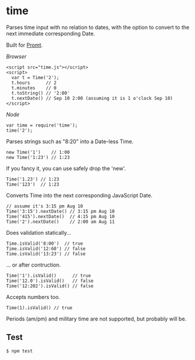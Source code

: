 time
====
Parses time input with no relation to dates,
with the option to convert to the next immediate corresponding Date.

Built for [Promt](http://promtapp.com).

*Browser*

    <script src="time.js"></script>
    <script>
      var t = Time('2');
      t.hours      // 2
      t.minutes    // 0
      t.toString() // '2:00'
      t.nextDate() // Sep 10 2:00 (assuming it is 1 o'clock Sep 10)
    </script>

*Node*

    var time = require('time');
    time('2');

Parses strings such as "8:20" into a Date-less Time.

    new Time('1')    // 1:00
    new Time('1:23') // 1:23

If you fancy it, you can use safely drop the 'new'.

    Time('1.23') // 1:23
    Time('123')  // 1:23

Converts Time into the next corresponding JavaScript Date.

    // assume it's 3:15 pm Aug 10
    Time('3:15').nextDate() // 3:15 pm Aug 10
    Time('415').nextDate()  // 4:15 pm Aug 10
    Time('2').nextDate()    // 2:00 am Aug 11

Does validation statically...

    Time.isValid('8:00')  // true
    Time.isValid('12:60') // false
    Time.isValid('13:23') // false

... or after contruction.

    Time('1').isValid()      // true
    Time('12.0').isValid()   // false
    Time('12:202').isValid() // false

Accepts numbers too.

    Time(1).isValid() // true

Periods (am/pm) and military time are not supported, but probably will be.

Test
----

    $ npm test

